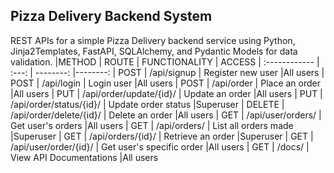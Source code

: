 ## **Pizza Delivery Backend System**

REST APIs for a simple Pizza Delivery backend service using Python, Jinja2Templates, FastAPI, SQLAlchemy, and Pydantic Models for data validation.
|METHOD     | ROUTE     | FUNCTIONALITY            | ACCESS
| :------------ |   :---:       | --------:        |--------:
| POST        | /api/signup       | Register new user        |All users
| POST         | /api/login         | Login user    |All users
| POST         | /api/order         | Place an order    |All users
| PUT        | /api/order/update/{id}/       | Update an order        |All users
| PUT         | /api/order/status/{id}/        | Update order status    |Superuser
| DELETE        | /api/order/delete/{id}/      | Delete an order        |All users
| GET         | /api/user/orders/         | Get user's orders    |All users
| GET        | /api/orders/       | List all orders made        |Superuser
| GET        | /api/orders/{id}/        | Retrieve an order    |Superuser
| GET        | /api/user/order/{id}/         | Get user's specific order    |All users
| GET        | /docs/         | View API Documentations    |All users
